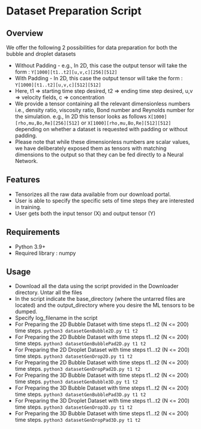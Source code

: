 # Dataset Preparation Script

## Overview
We offer the following 2 possibilities for data preparation for both the bubble and droplet datasets
- Without Padding - e.g., In 2D, this case the output tensor will take the form : ```Y[1000][t1..t2][u,v,c][256][512]```
- With Padding - In 2D, this case the output tensor will take the form : ```Y[1000][t1..t2][u,v,c][512][512]```
- Here, t1 => starting time step desired, t2 => ending time step desired, u,v => velocity fields, c => concentration
- We provide a tensor containing all the relevant dimensionless numbers i.e., density ratio, viscosity ratio, Bond number and  Reynolds number for the simulation. e.g., In 2D this tensor looks as follows ```X[1000][rho,mu,Bo,Re][256][512]``` or ```X[1000][rho,mu,Bo,Re][512][512]``` depending on whether a dataset is requested with padding or without padding.
- Please note that while these dimensionless numbers are scalar values, we have deliberately exposed them as tensors with matching dimensions to the output so that they can be fed directly to a Neural Network.


## Features

- Tensorizes all the raw data available from our download portal.
- User is able to specify the specific sets of time steps they are interested in training.
- User gets both the input tensor (X) and output tensor (Y)

## Requirements

- Python 3.9+
- Required library : numpy

## Usage
- Download all the data using the script provided in the Downloader directory. Untar all the files
- In the script indicate the base\_directory (where the untarred files are located) and the output\_directory where you desire the ML tensors to be dumped.
- Specify log\_filename in the script
- For Preparing the 2D Bubble Dataset with time steps t1...t2 (N <= 200) time steps. ```python3 datasetGenBubble2D.py t1 t2```
- For Preparing the 2D Bubble Dataset with time steps t1...t2 (N <= 200) time steps. ```python3 datasetGenBubblePad2D.py t1 t2```
- For Preparing the 2D Droplet Dataset with time steps t1...t2 (N <= 200) time steps. ```python3 datasetGenDrop2D.py t1 t2```
- For Preparing the 2D Bubble Dataset with time steps t1...t2 (N <= 200) time steps. ```python3 datasetGenDropPad2D.py t1 t2```
- For Preparing the 3D Bubble Dataset with time steps t1...t2 (N <= 200) time steps. ```python3 datasetGenBubble3D.py t1 t2```
- For Preparing the 3D Bubble Dataset with time steps t1...t2 (N <= 200) time steps. ```python3 datasetGenBubblePad3D.py t1 t2```
- For Preparing the 3D Droplet Dataset with time steps t1...t2 (N <= 200) time steps. ```python3 datasetGenDrop3D.py t1 t2```
- For Preparing the 3D Bubble Dataset with time steps t1...t2 (N <= 200) time steps. ```python3 datasetGenDropPad3D.py t1 t2```



